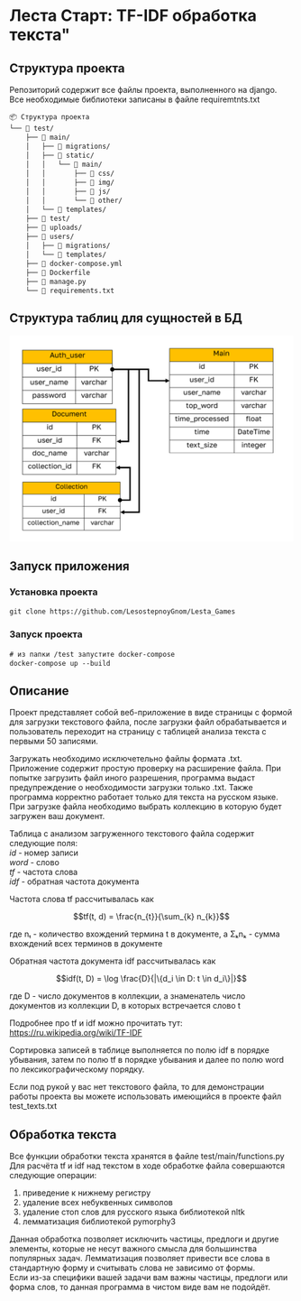 # Леста Старт: TF-IDF обработка текста"
## Структура проекта
Репозиторий содержит все файлы проекта, выполненного на django. Все необходимые библиотеки записаны в файле requiremtnts.txt
```text
📦 Структура проекта  
└── 📂 test/  
    ├── 📂 main/  
    │   ├── 📂 migrations/  
    │   ├── 📂 static/  
    │   │   └── 📂 main/  
    │   │       ├── 📂 css/  
    │   │       ├── 📂 img/   
    │   │       ├── 📂 js/  
    │   │       └── 📂 other/  
    │   └── 📂 templates/  
    ├── 📂 test/  
    ├── 📂 uploads/
    ├── 📂 users/
    │   ├── 📂 migrations/   
    │   └── 📂 templates/
    ├── 📄 docker-compose.yml
    ├── 📄 Dockerfile  
    ├── 📄 manage.py  
    └── 📄 requirements.txt  
```
## Структура таблиц для сущностей в БД

![tables](tables.png)

## Запуск приложения 
### Установка проекта
```bush
git clone https://github.com/LesostepnoyGnom/Lesta_Games
```
### Запуск проекта
```bush
# из папки /test запустите docker-compose
docker-compose up --build
```
## Описание
Проект представляет собой веб-приложение в виде страницы с формой для загрузки текстового файла, после загрузки файл обрабатывается и пользователь переходит на страницу с таблицей анализа текста с первыми 50 записями.

Загружать необходимо исключетельно файлы формата .txt. Приложение содержит простую проверку на расширение файла. При попытке загрузить файл иного разрешения, программа выдаст предупреждение о необходимости загрузки только .txt. Также программа корректно работает только для текста на русском языке.
При загрузке файла необходимо выбрать коллекцию в которую будет загружен ваш документ.

Таблица с анализом загруженного текстового файла содержит следующие поля:  
*id* - номер записи  
*word* - слово  
*tf* - частота слова  
*idf* - обратная частота документа

Частота слова tf рассчитывалась как
```math
tf(t, d) = \frac{n_{t}}{\sum_{k} n_{k}}
```
где nₜ - количество вхождений термина t в документе, а Σₖnₖ - сумма вхождений всех терминов в документе

Обратная частота документа idf рассчитывалась как
```math
idf(t, D) = \log \frac{D}{|\{d_i \in D: t \in d_i\}|}
```
где D - число документов в коллекции, а знаменатель число документов из коллекции D, в которых встречается слово t

Подробнее про tf и idf можно прочитать тут: https://ru.wikipedia.org/wiki/TF-IDF

Сортировка записей в таблице выполняется по полю idf в порядке убывания, затем по полю tf в порядке убывания и далее по полю word по лексикографическому порядку.

Если под рукой у вас нет текстового файла, то для демонстрации работы проекта вы можете использовать имеющийся в проекте файл test_texts.txt

## Обработка текста
Все функции обработки текста хранятся в файле test/main/functions.py  
Для расчёта tf и idf над текстом в ходе обработке файла совершаются следующие операции:  
1) приведение к нижнему регистру  
2) удаление всех небуквенных символов  
3) удаление стоп слов для русского языка библиотекой nltk  
4) лемматизация библиотекой pymorphy3
   
Данная обработка позволяет исключить частицы, предлоги и другие элементы, которые не несут важного смысла для большинства популярных задач. Лемматизация позволяет привести все слова в стандартную форму и считывать слова не зависимо от формы.  
Если из-за специфики вашей задачи вам важны частицы, предлоги или форма слов, то данная программа в чистом виде вам не подойдёт.
